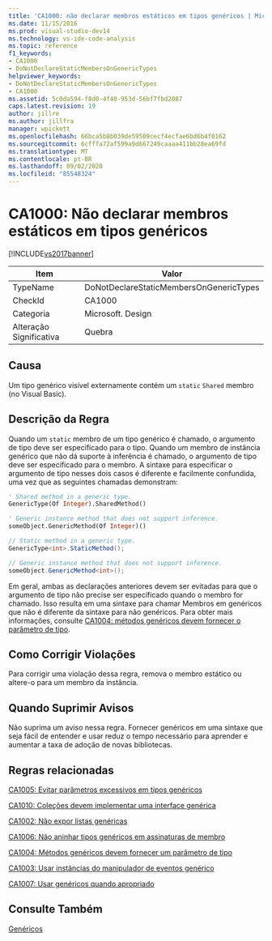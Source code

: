 ```yaml
---
title: 'CA1000: não declarar membros estáticos em tipos genéricos | Microsoft Docs'
ms.date: 11/15/2016
ms.prod: visual-studio-dev14
ms.technology: vs-ide-code-analysis
ms.topic: reference
f1_keywords:
- CA1000
- DoNotDeclareStaticMembersOnGenericTypes
helpviewer_keywords:
- DoNotDeclareStaticMembersOnGenericTypes
- CA1000
ms.assetid: 5c0da594-f8d0-4f40-953d-56bf7fbd2087
caps.latest.revision: 19
author: jillre
ms.author: jillfra
manager: wpickett
ms.openlocfilehash: 66bca5b8b039de59509cecf4ecfae6bd6b4f0162
ms.sourcegitcommit: 6cfffa72af599a9d667249caaaa411bb28ea69fd
ms.translationtype: MT
ms.contentlocale: pt-BR
ms.lasthandoff: 09/02/2020
ms.locfileid: "85548324"
---
```

# <a name="ca1000-do-not-declare-static-members-on-generic-types"></a>CA1000: Não declarar membros estáticos em tipos genéricos
[!INCLUDE[vs2017banner](../includes/vs2017banner.md)]

|Item|Valor|
|-|-|
|TypeName|DoNotDeclareStaticMembersOnGenericTypes|
|CheckId|CA1000|
|Categoria|Microsoft. Design|
|Alteração Significativa|Quebra|

## <a name="cause"></a>Causa
 Um tipo genérico visível externamente contém um `static` `Shared` membro (no Visual Basic).

## <a name="rule-description"></a>Descrição da Regra
 Quando um `static` membro de um tipo genérico é chamado, o argumento de tipo deve ser especificado para o tipo. Quando um membro de instância genérico que não dá suporte à inferência é chamado, o argumento de tipo deve ser especificado para o membro. A sintaxe para especificar o argumento de tipo nesses dois casos é diferente e facilmente confundida, uma vez que as seguintes chamadas demonstram:

```vb
' Shared method in a generic type.
GenericType(Of Integer).SharedMethod()

' Generic instance method that does not support inference.
someObject.GenericMethod(Of Integer)()
```

```csharp
// Static method in a generic type.
GenericType<int>.StaticMethod();

// Generic instance method that does not support inference.
someObject.GenericMethod<int>();
```

 Em geral, ambas as declarações anteriores devem ser evitadas para que o argumento de tipo não precise ser especificado quando o membro for chamado. Isso resulta em uma sintaxe para chamar Membros em genéricos que não é diferente da sintaxe para não genéricos. Para obter mais informações, consulte [CA1004: métodos genéricos devem fornecer o parâmetro de tipo](../code-quality/ca1004-generic-methods-should-provide-type-parameter.md).

## <a name="how-to-fix-violations"></a>Como Corrigir Violações
 Para corrigir uma violação dessa regra, remova o membro estático ou altere-o para um membro da instância.

## <a name="when-to-suppress-warnings"></a>Quando Suprimir Avisos
 Não suprima um aviso nessa regra. Fornecer genéricos em uma sintaxe que seja fácil de entender e usar reduz o tempo necessário para aprender e aumentar a taxa de adoção de novas bibliotecas.

## <a name="related-rules"></a>Regras relacionadas
 [CA1005: Evitar parâmetros excessivos em tipos genéricos](../code-quality/ca1005-avoid-excessive-parameters-on-generic-types.md)

 [CA1010: Coleções devem implementar uma interface genérica](../code-quality/ca1010-collections-should-implement-generic-interface.md)

 [CA1002: Não expor listas genéricas](../code-quality/ca1002-do-not-expose-generic-lists.md)

 [CA1006: Não aninhar tipos genéricos em assinaturas de membro](../code-quality/ca1006-do-not-nest-generic-types-in-member-signatures.md)

 [CA1004: Métodos genéricos devem fornecer um parâmetro de tipo](../code-quality/ca1004-generic-methods-should-provide-type-parameter.md)

 [CA1003: Usar instâncias do manipulador de eventos genérico](../code-quality/ca1003-use-generic-event-handler-instances.md)

 [CA1007: Usar genéricos quando apropriado](../code-quality/ca1007-use-generics-where-appropriate.md)

## <a name="see-also"></a>Consulte Também
 [Genéricos](https://msdn.microsoft.com/library/75ea8509-a4ea-4e7a-a2b3-cf72482e9282)
